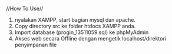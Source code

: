 //How To Use//
1. nyalakan XAMPP, start bagian mysql dan apache.
2. Copy directory src ke folder htdocs XAMPP anda.
3. Import database (progin_13511059.sql) ke phpMyAdmin
4. Akses web secara Offline dengan mengetik localhost/direktori penyimpanan file